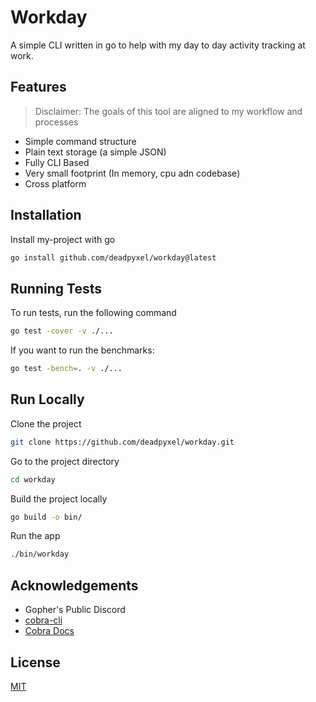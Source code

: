 
# Workday

A simple CLI written in go to help with my day to day activity tracking at work.
## Features

> Disclaimer: The goals of this tool are aligned to my workflow and processes

- Simple command structure
- Plain text storage (a simple JSON)
- Fully CLI Based
- Very small footprint (In memory, cpu adn codebase)
- Cross platform


## Installation

Install my-project with go

```bash
go install github.com/deadpyxel/workday@latest
```

## Running Tests

To run tests, run the following command

```bash
go test -cover -v ./...
```
If you want to run the benchmarks:

```bash
go test -bench=. -v ./...
```

## Run Locally

Clone the project

```bash
git clone https://github.com/deadpyxel/workday.git
```

Go to the project directory

```bash
cd workday
```

Build the project locally

```bash
go build -o bin/
```

Run the app

```bash
./bin/workday
```

## Acknowledgements

 - Gopher's Public Discord
 - [cobra-cli](https://github.com/spf13/cobra-cli)
 - [Cobra Docs](https://github.com/spf13/cobra)


## License

[MIT](https://choosealicense.com/licenses/mit/)
